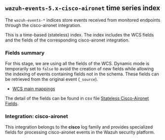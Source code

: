 ## `wazuh-events-5.x-cisco-aironet` time series index

The `wazuh-events-*` indices store events received from monitored endpoints through the cisco-aironet integration.

This is a time-based (stateless) index. The index includes the WCS fields and the fields of the corresponding cisco-aironet integration.

### Fields summary

For this stage, we are using all the fields of the WCS. Dynamic mode is temporarily set to `false` to avoid the creation of new fields while allowing the indexing of events containing fields not in the schema. These fields can be retrieved from the original event (`_source`).

- [WCS main mappings](../../stateless/docs/fields.csv)

The detail of the fields can be found in csv file [Stateless Cisco-Aironet Fields](fields.csv).

### Integration: cisco-aironet

This integration belongs to the **cisco** log family and provides specialized fields for processing cisco-aironet events in the Wazuh security platform.
